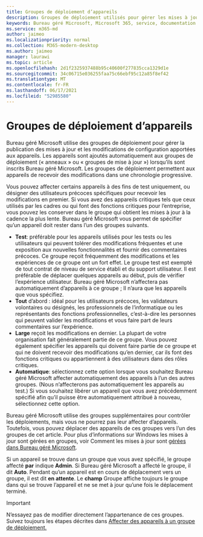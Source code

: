```yaml
---
title: Groupes de déploiement d’appareils
description: Groupes de déploiement utilisés pour gérer les mises à jour et autres modifications
keywords: Bureau géré Microsoft, Microsoft 365, service, documentation
ms.service: m365-md
author: jaimeo
ms.localizationpriority: normal
ms.collection: M365-modern-desktop
ms.author: jaimeo
manager: laurawi
ms.topic: article
ms.openlocfilehash: 2d1f2325937488b95c40600f277835cca1329d1e
ms.sourcegitcommit: 34c06715e036255faa75c66ebf95c12a85f8ef42
ms.translationtype: MT
ms.contentlocale: fr-FR
ms.lasthandoff: 06/17/2021
ms.locfileid: "52985580"
---
```

# <a name="device-deployment-groups"></a>Groupes de déploiement d’appareils

Bureau géré Microsoft utilise des groupes de déploiement pour gérer la publication des mises à jour et les modifications de configuration apportées aux appareils. Les appareils sont ajoutés automatiquement aux groupes de déploiement (« anneaux » ou « groupes de mise à jour ») lorsqu’ils sont inscrits Bureau géré Microsoft. Les groupes de déploiement permettent aux appareils de recevoir des modifications dans une chronologie progressive.

Vous pouvez affecter certains appareils à des fins de test uniquement, ou désigner des utilisateurs précoces spécifiques pour recevoir les modifications en premier. Si vous avez des appareils critiques tels que ceux utilisés par les cadres ou qui font des fonctions critiques pour l’entreprise, vous pouvez les conserver dans le groupe qui obtient les mises à jour à la cadence la plus lente. Bureau géré Microsoft vous permet de spécifier qu’un appareil doit rester dans l’un des groupes suivants.

- **Test**: préférable pour les appareils utilisés pour les tests ou les utilisateurs qui peuvent tolérer des modifications fréquentes et une exposition aux nouvelles fonctionnalités et fournir des commentaires précoces. Ce groupe reçoit fréquemment des modifications et les expériences de ce groupe ont un fort effet. Le groupe test est exempté de tout contrat de niveau de service établi et du support utilisateur. Il est préférable de déplacer quelques appareils au début, puis de vérifier l’expérience utilisateur. Bureau géré Microsoft n’affectera pas automatiquement d’appareils à ce groupe ; Il n’aura que les appareils que vous spécifiez.
- **Tout** d’abord : idéal pour les utilisateurs précoces, les validateurs volontaires ou désignés, les professionnels de l’informatique ou les représentants des fonctions professionnelles, c’est-à-dire les personnes qui peuvent valider les modifications et vous faire part de leurs commentaires sur l’expérience.
- **Large** reçoit les modifications en dernier. La plupart de votre organisation fait généralement partie de ce groupe. Vous pouvez également spécifier les appareils qui doivent faire partie de ce groupe et qui ne doivent recevoir des modifications qu’en dernier, car ils font des fonctions critiques ou appartiennent à des utilisateurs dans des rôles critiques. 
- **Automatique**: sélectionnez cette option lorsque vous souhaitez Bureau géré Microsoft affecter automatiquement des appareils à l’un des autres groupes. (Nous n’affecterons pas automatiquement les appareils au test.) Si vous souhaitez libérer un appareil que vous avez précédemment spécifié afin qu’il puisse être automatiquement attribué à nouveau, sélectionnez cette option. 

Bureau géré Microsoft utilise des groupes supplémentaires pour contrôler les déploiements, mais vous ne pourrez pas leur affecter d’appareils. Toutefois, vous pouvez déplacer des appareils de ces groupes vers l’un des groupes de cet article. Pour plus d’informations sur Windows les mises à jour sont gérées en groupes, voir Comment les mises à jour sont [gérées dans Bureau géré Microsoft](updates.md).

Si un appareil se trouve dans un groupe que vous avez spécifié, le groupe affecté **par** indique **Admin**. Si Bureau géré Microsoft a affecté le groupe, il dit **Auto**. Pendant qu’un appareil est en cours de déplacement vers un groupe, il est dit **en attente**. Le **champ** Groupe affiche toujours le groupe dans qui se trouve l’appareil et ne se met à jour qu’une fois le déplacement terminé.

> [!IMPORTANT]
> N’essayez pas de modifier directement l’appartenance de ces groupes. Suivez toujours les étapes décrites dans [Affecter des appareils à un groupe de déploiement.](../working-with-managed-desktop/assign-deployment-group.md)

